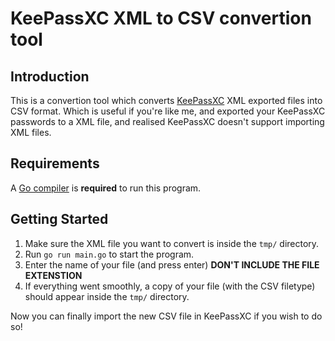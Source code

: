 # KeePassXC XML to CSV convertion tool

## Introduction
This is a convertion tool which converts [KeePassXC](https://keepassxc.org/) XML exported files into CSV format.
Which is useful if you're like me, and exported your KeePassXC passwords to a XML file, and realised KeePassXC doesn't support importing XML files. 

## Requirements
A [Go compiler](https://go.dev/dl/) is **required** to run this program.

## Getting Started
1. Make sure the XML file you want to convert is inside the `tmp/` directory.
2. Run `go run main.go` to start the program.
3. Enter the name of your file (and press enter) **DON'T INCLUDE THE FILE EXTENSTION**
4. If everything went smoothly, a copy of your file (with the CSV filetype) should appear inside the `tmp/` directory.

Now you can finally import the new CSV file in KeePassXC if you wish to do so!
